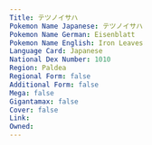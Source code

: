 ```yaml
---
﻿Title: テツノイサハ
Pokemon Name Japanese: テツノイサハ
Pokemon Name German: Eisenblatt
Pokemon Name English: Iron Leaves
Language Card: Japanese
National Dex Number: 1010
Region: Paldea
Regional Form: false
Additional Form: false
Mega: false
Gigantamax: false
Cover: false
Link: 
Owned: 
---
```

